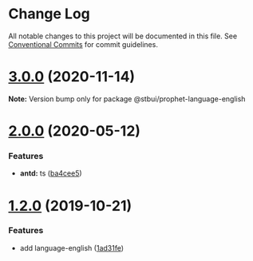 # Change Log

All notable changes to this project will be documented in this file.
See [Conventional Commits](https://conventionalcommits.org) for commit guidelines.

# [3.0.0](https://github.com/stbui/prophet/compare/v2.2.0...v3.0.0) (2020-11-14)

**Note:** Version bump only for package @stbui/prophet-language-english





# [2.0.0](https://github.com/stbui/prophet/compare/v1.4.1...v2.0.0) (2020-05-12)


### Features

* **antd:** ts ([ba4cee5](https://github.com/stbui/prophet/commit/ba4cee5c13636ff56fa148e3b2907040c522f625))





# [1.2.0](https://github.com/stbui/prophet/compare/v1.1.1...v1.2.0) (2019-10-21)


### Features

* add language-english ([1ad31fe](https://github.com/stbui/prophet/commit/1ad31fe39a324e689ce327d6a40fe776b394f36c))
